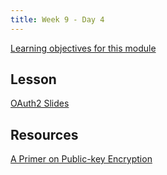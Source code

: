 ```yaml
---
title: Week 9 - Day 4
---
```


[Learning objectives for this module](../../objectives/#day-9-4)

## Lesson

[OAuth2 Slides](https://education.launchcode.org/gis-devops-slides/week9/oauth2.html#1)

## Resources
[A Primer on Public-key Encryption](https://www.theatlantic.com/magazine/archive/2002/09/a-primer-on-public-key-encryption/302574/)
